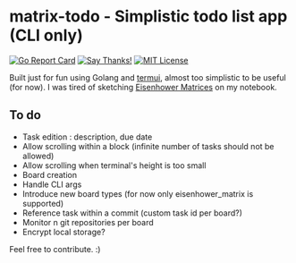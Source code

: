 # matrix-todo - Simplistic todo list app (CLI only)

[![Go Report Card](https://goreportcard.com/badge/github.com/midse/matrix-todo)](https://goreportcard.com/report/github.com/midse/matrix-todo)
[![Say Thanks!](https://img.shields.io/badge/Say%20Thanks-!-1EAEDB.svg)](https://saythanks.io/to/midse)
[![MIT License](https://img.shields.io/badge/license-MIT-blue.svg)](https://github.com/midse/matrix-todo/blob/master/LICENSE)

Built just for fun using Golang and [termui](https://github.com/gizak/termui), almost too simplistic to be useful (for now). I was tired of sketching [Eisenhower Matrices](https://en.wikipedia.org/wiki/Time_management#The_Eisenhower_Method) on my notebook.

## To do

+ Task edition : description, due date
+ Allow scrolling within a block (infinite number of tasks should not be allowed)
+ Allow scrolling when terminal's height is too small
+ Board creation
+ Handle CLI args
+ Introduce new board types (for now only eisenhower_matrix is supported)
+ Reference task within a commit (custom task id per board?)
+ Monitor n git repositories per board
+ Encrypt local storage?

Feel free to contribute. :)
